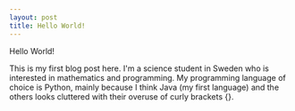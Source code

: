 ```yaml
---
layout: post
title: Hello World!
---
```


Hello World!

This is my first blog post here. I'm a science student in Sweden who is interested in mathematics and programming. 
My programming language of choice is Python, mainly because I think Java (my first language) and the others looks cluttered with their overuse of curly brackets {}.  